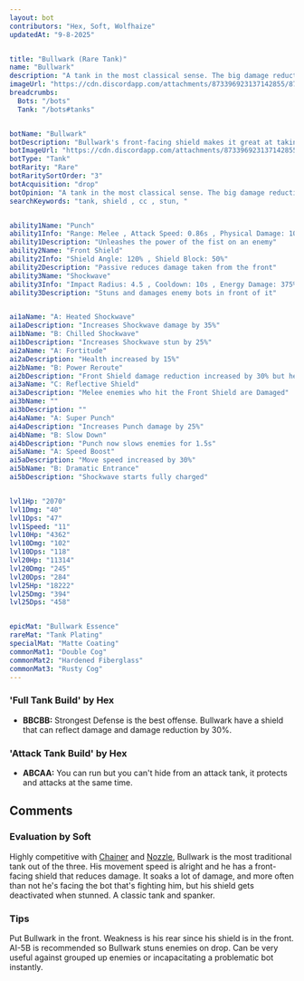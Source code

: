 ```yaml
---
layout: bot
contributors: "Hex, Soft, Wolfhaize"
updatedAt: "9-8-2025"


title: "Bullwark (Rare Tank)"
name: "Bullwark"
description: "A tank in the most classical sense. The big damage reduction from the front allows it to soak lots of damage, allowing Bullwaark to always keep pushing forwards to disturb and stun.\n- Speciality: aggro, tank & stun\n- Combo: placement & CC abilities to ensure no bot is flanking it\n- Note: Front Shield gets disabled under stun"
imageUrl: "https://cdn.discordapp.com/attachments/873396923137142855/873397823192842281/bullwark.png"
breadcrumbs:
  Bots: "/bots"
  Tank: "/bots#tanks"


botName: "Bullwark"
botDescription: "Bullwark's front-facing shield makes it great at taking on a single enemy, or a group of enemies from the same direction."
botImageUrl: "https://cdn.discordapp.com/attachments/873396923137142855/873397823192842281/bullwark.png"
botType: "Tank"
botRarity: "Rare"
botRaritySortOrder: "3"
botAcquisition: "drop"
botOpinion: "A tank in the most classical sense. The big damage reduction from the front allows it to soak lots of damage, allowing Bullwaark to always keep pushing forwards to disturb and stun."
searchKeywords: "tank, shield , cc , stun, "


ability1Name: "Punch"
ability1Info: "Range: Melee , Attack Speed: 0.86s , Physical Damage: 100%"
ability1Description: "Unleashes the power of the fist on an enemy"
ability2Name: "Front Shield"
ability2Info: "Shield Angle: 120% , Shield Block: 50%"
ability2Description: "Passive reduces damage taken from the front"
ability3Name: "Shockwave"
ability3Info: "Impact Radius: 4.5 , Cooldown: 10s , Energy Damage: 375% , Stun Duration: 2.5s , Knockback: Large"
ability3Description: "Stuns and damages enemy bots in front of it"


ai1aName: "A: Heated Shockwave"
ai1aDescription: "Increases Shockwave damage by 35%"
ai1bName: "B: Chilled Shockwave"
ai1bDescription: "Increases Shockwave stun by 25%"
ai2aName: "A: Fortitude"
ai2aDescription: "Health increased by 15%"
ai2bName: "B: Power Reroute"
ai2bDescription: "Front Shield damage reduction increased by 30% but health decreased by 10%"
ai3aName: "C: Reflective Shield"
ai3aDescription: "Melee enemies who hit the Front Shield are Damaged"
ai3bName: ""
ai3bDescription: ""
ai4aName: "A: Super Punch"
ai4aDescription: "Increases Punch damage by 25%"
ai4bName: "B: Slow Down"
ai4bDescription: "Punch now slows enemies for 1.5s"
ai5aName: "A: Speed Boost"
ai5aDescription: "Move speed increased by 30%"
ai5bName: "B: Dramatic Entrance"
ai5bDescription: "Shockwave starts fully charged"


lvl1Hp: "2070"
lvl1Dmg: "40"
lvl1Dps: "47"
lvl1Speed: "11"
lvl10Hp: "4362"
lvl10Dmg: "102"
lvl10Dps: "118"
lvl20Hp: "11314"
lvl20Dmg: "245"
lvl20Dps: "284"
lvl25Hp: "18222"
lvl25Dmg: "394"
lvl25Dps: "458"


epicMat: "Bullwark Essence"
rareMat: "Tank Plating"
specialMat: "Matte Coating"
commonMat1: "Double Cog"
commonMat2: "Hardened Fiberglass"
commonMat3: "Rusty Cog"
---
```


### 'Full Tank Build' by Hex
- **BBCBB:** Strongest Defense is the best offense. Bullwark have a shield that can reflect damage and damage reduction by 30%.

### 'Attack Tank Build' by Hex
- **ABCAA:** You can run but you can't hide from an attack tank, it protects and attacks at the same time.


## Comments

### Evaluation by Soft
Highly competitive with [Chainer](/Chainer) and [Nozzle](/Nozzle), Bullwark is the most traditional tank out of the three. His movement speed is alright and he has a front-facing shield that reduces damage. It soaks a lot of damage, and more often than not he's facing the bot that's fighting him, but his shield gets deactivated when stunned. A classic tank and spanker. 

### Tips
Put Bullwark in the front. Weakness is his rear since his shield is in the front.
AI-5B is recommended so Bullwark stuns enemies on drop. Can be very useful against grouped up enemies or incapacitating a problematic bot instantly.



